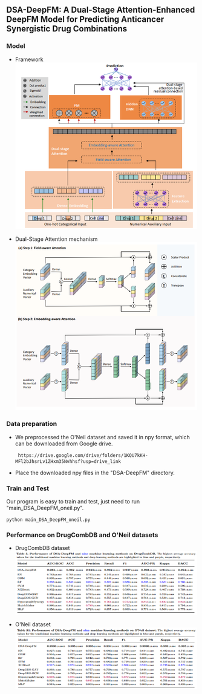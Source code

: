 ## DSA-DeepFM: A Dual-Stage Attention-Enhanced DeepFM Model for Predicting Anticancer Synergistic Drug Combinations

### Model
- Framework
  ![](https://github.com/gracygyx/DSA-DeepFM/blob/master/pictures/framework.jpg)

- Dual-Stage Attention mechanism
  ![](https://github.com/gracygyx/DSA-DeepFM/blob/master/pictures/Attention.jpg)

### Data preparation



- We preprocessed the O'Neil dataset and saved it in npy format,  which can be downloaded from Google drive. 

       https://drive.google.com/drive/folders/1KQU7kKH-MFl2bJhsrLv1ZHxm35Nvhhsf?usp=drive_link
      




- Place the downloaded npy files in the "DSA-DeepFM" directory.



### Train and Test

Our program is easy to train and test,  just need to run "main_DSA_DeepFM_oneil.py". 

```
python main_DSA_DeepFM_oneil.py
```

### Performance on DrugCombDB and O'Neil datasets

- DrugCombDB dataset
  ![](https://github.com/gracygyx/DSA-DeepFM/blob/master/pictures/DrugCombDB.jpg)

- O'Neil dataset
  ![](https://github.com/gracygyx/DSA-DeepFM/blob/master/pictures/oneil.jpg)

